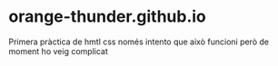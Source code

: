 # orange-thunder.github.io
Primera pràctica de hmtl css
només intento que això funcioni però de moment ho veig complicat
